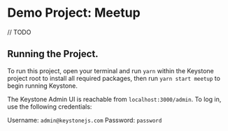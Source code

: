# Demo Project: Meetup

// TODO

## Running the Project.

To run this project, open your terminal and run `yarn` within the Keystone project root to install all required packages, then run `yarn start meetup` to begin running Keystone.

The Keystone Admin UI is reachable from `localhost:3000/admin`. To log in, use the following credentials:

Username: `admin@keystonejs.com`
Password: `password`
